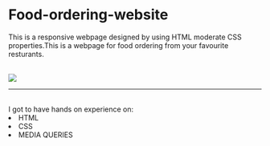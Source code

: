 # Food-ordering-website
This is a responsive webpage designed by using HTML moderate CSS properties.This is a webpage for food ordering from your favourite resturants.

<br>
<a href="#"> <img src="https://is.gd/rXwxKR"> </a>
<br><hr>
<br>I got to have hands on experience on:
<li>HTML
<li>CSS
<li>MEDIA QUERIES
